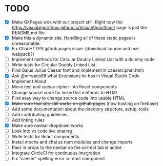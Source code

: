 # TODO

- [x] Make GitPages wok with our project still. Right now the https://visualalgorithms.github.io/VisualAlgorithms/ page is just the README.md file.
- [x] Make this a dynamic site. Handling all of these static pages is unreasonable.
- [x] Fix Chai HTTPS github pages issue. (download source and use webpack?)
- [ ] Implement methods for Circular Doubly Linked List with a dummy node
- [ ] Write tests for Circular Doubly Linked List
- [ ] Find Gaius Julius Caesar font and implement in caesarcipher.html
- [x] Ask @mrwatts88 what Extensions he has in Visual Studio Code
- [ ] Implement About
- [ ] Move test and caesar cipher into React components
- [ ] Change source code for linked list methods to HTML
- [ ] Find easy way to change source code into usable HTML
- [x] ~~Make sure that site still works on github pages~~ (now hosting on firebase)
- [ ] Add some documentation about the directory structure, setup, tools
- [ ] Add contributing guidelines
- [ ] Add linting rules
- [x] Make sure navbar dropdown works
- [ ] Look into vs code live sharing
- [ ] Write tests for React components
- [ ] Install mocha and chai as npm modules and change imports
- [ ] Pass in props to the navbar so the correct tab is active
- [ ] Integrate CircleCI for continuous integration
- [ ] Fix "caeser" spelling error in react component
